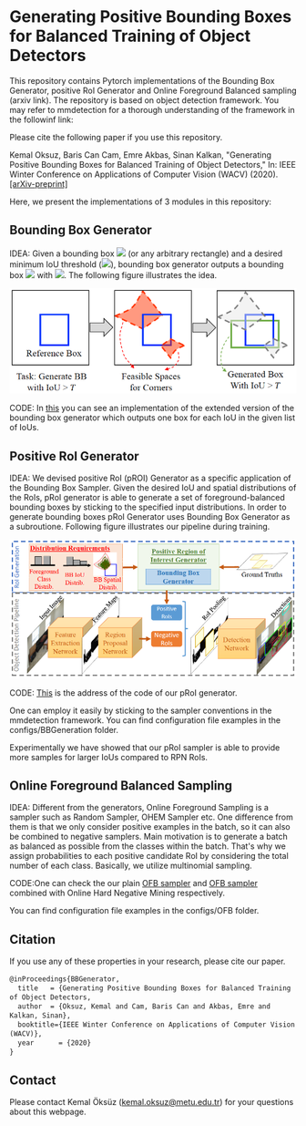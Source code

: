 
# Generating Positive Bounding Boxes for Balanced Training of Object Detectors

This repository contains Pytorch implementations of the Bounding Box Generator, positive RoI Generator and Online Foreground Balanced sampling (arxiv link). The repository is based on object detection framework. You may refer to mmdetection for a thorough understanding of the framework in the followinf link:

Please cite the following paper if you use this repository. 

Kemal Oksuz, Baris Can Cam, Emre Akbas, Sinan Kalkan, "Generating Positive Bounding Boxes for Balanced Training of Object Detectors," In: IEEE Winter Conference on Applications of Computer Vision (WACV) (2020). [[arXiv-preprint]](https://arxiv.org/abs/1909.09777)

Here, we present the implementations of 3 modules in this repository:

## Bounding Box Generator

IDEA: Given a bounding box <img src="https://latex.codecogs.com/gif.latex?B" /> (or any arbitrary rectangle) and a desired minimum IoU threshold (<img src="https://latex.codecogs.com/gif.latex?T" />), bounding box generator outputs a bounding box <img src="https://latex.codecogs.com/gif.latex?\hat{B}" /> with <img src="https://latex.codecogs.com/gif.latex?IoU(B,\hat{B})>T" />. The following figure illustrates the idea. 

![BB demo image](demo/BBteaser.png)

CODE: In [this](https://github.com/kemaloksuz/BoundingBoxGenerator/blob/5ee77b0f73b31bad711f0eee73cc2b0d5a35f1cc/mmdet/core/bbox/samplers/bounding_box_generator.py#L180) you can see an implementation of the extended version of the bounding box generator which outputs one box for each IoU in the given list of IoUs.



## Positive RoI Generator

IDEA: We devised positive RoI (pROI) Generator as a specific application of the Bounding Box Sampler. Given the desired IoU and spatial distributions of the RoIs, pRoI generator is able to generate a set of foreground-balanced bounding boxes by sticking to the specified input distributions. In order to generate bounding boxes pRoI Generator uses Bounding Box Generator as a subroutione. Following figure illustrates our pipeline during training.

![pRoI demo image](demo/pRoIteaser.png)

CODE: [This](https://github.com/kemaloksuz/BoundingBoxGenerator/blob/5ee77b0f73b31bad711f0eee73cc2b0d5a35f1cc/mmdet/core/bbox/samplers/pRoI_generator.py) is the address of the code of our pRoI generator. 


One can employ it easily by sticking to the sampler conventions in the mmdetection framework. You can find configuration file examples in the configs/BBGeneration folder. 

Experimentally we have showed that our pRoI sampler is able to provide more samples for larger IoUs compared to RPN RoIs.

## Online Foreground Balanced Sampling

IDEA: Different from the generators, Online Foreground Sampling is a sampler such as Random Sampler, OHEM Sampler etc. One difference from them is that we only consider positive examples in the batch, so it can also be combined to negative samplers. Main motivation is to generate a batch as balanced as possible from the classes within the batch. That's why we assign probabilities to each positive candidate RoI by considering the total number of each class. Basically, we utilize multinomial sampling.

CODE:One can check the our plain [OFB sampler](https://github.com/kemaloksuz/BoundingBoxGenerator/blob/5ee77b0f73b31bad711f0eee73cc2b0d5a35f1cc/mmdet/core/bbox/samplers/foreground_balanced_pos_sampler.py) and [OFB sampler](https://github.com/kemaloksuz/BoundingBoxGenerator/blob/5ee77b0f73b31bad711f0eee73cc2b0d5a35f1cc/mmdet/core/bbox/samplers/OFB_with_OHNM.py) combined with Online Hard Negative Mining respectively. 

You can find configuration file examples in the configs/OFB folder. 

## Citation

If you use any of these properties in your research, please cite our paper.

```
@inProceedings{BBGenerator,
  title   = {Generating Positive Bounding Boxes for Balanced Training of Object Detectors,
  author  = {Oksuz, Kemal and Cam, Baris Can and Akbas, Emre and Kalkan, Sinan},
  booktitle={IEEE Winter Conference on Applications of Computer Vision (WACV)},
  year      = {2020}
}
```


## Contact
Please contact Kemal Öksüz (kemal.oksuz@metu.edu.tr) for your questions about this webpage.
